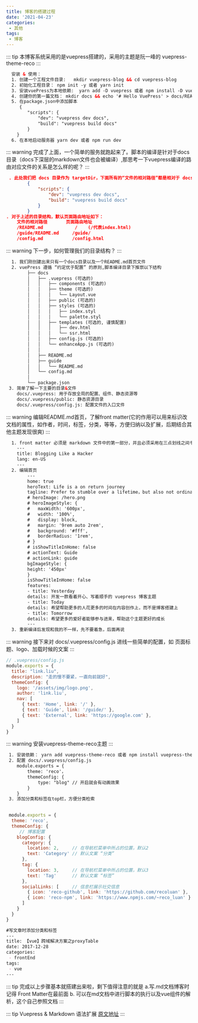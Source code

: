 ```yaml
---
title: 博客的搭建过程
date: '2021-04-23'
categories:
 - 其他
tags:
 - 博客
---
```

::: tip
 本博客系统采用的是vuepress搭建的，采用的主题是阮一峰的 vuepress-theme-reco
:::

```html
  安装 & 使用： 
  1. 创建一个工程文件目录:   mkdir vuepress-blog && cd vuepress-blog
  2. 初始化工程目录： npm init -y 或者 yarn init
  3. 安装vuePress为本地依赖:  yarn add -D vuepress 或者 npm install -D vuepress
  4. 创建你的第一篇文档： mkdir docs && echo '# Hello VuePress' > docs/README.md
  5. 在package.json中添加脚本
     {
        "scripts": {
            "dev": "vuepress dev docs",
            "build": "vuepress build docs"
        }
    }
  6. 在本地启动服务器 yarn dev 或者 npm run dev
```

::: warning
 完成了上面，一个简单的服务就跑起来了。脚本的编译是针对于docs目录（docs下深层的markdown文件也会被编译）,那思考一下vuepress编译的路由对应文件的关系是怎么样的呢？
:::

```json
 . 此处我们把 docs 目录作为 targetDir，下面所有的“文件的相对路径”都是相对于 docs 目录的。在项目根目录下的 package.json 中添加 scripts ：
        {
            "scripts": {
                "dev": "vuepress dev docs",
                "build": "vuepress build docs"
            }
        }
. 对于上述的目录结构，默认页面路由地址如下：
    文件的相对路径	      页面路由地址
    /README.md	          /    (/代表index.html)
    /guide/README.md	 /guide/
    /config.md	         /config.html
```

::: warning
 下一步，如何管理我们的目录结构？
:::

```html
  1. 我们刚创建出来只有一个docs目录以及一个README.md首页文件
  2. vuePress 遵循 “约定优于配置” 的原则,脚本编译目录下推崇以下结构
        ├── docs
        │   ├── .vuepress (可选的)
        │   │   ├── components (可选的)
        │   │   ├── theme (可选的)
        │   │   │   └── Layout.vue
        │   │   ├── public (可选的)
        │   │   ├── styles (可选的)
        │   │   │   ├── index.styl
        │   │   │   └── palette.styl
        │   │   ├── templates (可选的, 谨慎配置)
        │   │   │   ├── dev.html
        │   │   │   └── ssr.html
        │   │   ├── config.js (可选的)
        │   │   └── enhanceApp.js (可选的)
        │   │ 
        │   ├── README.md
        │   ├── guide
        │   │   └── README.md
        │   └── config.md
        │ 
        └── package.json
 3. 简单了解一下主要的目录&文件
    docs/.vuepress: 用于存放全局的配置、组件、静态资源等
    docs/.vuepress/public: 静态资源目录
    docs/.vuepress/config.js: 配置文件的入口文件
```


::: warning
  编辑README.md首页，了解front matter(它的作用可以用来标识改文档的属性，如作者，时间，标签，分类，等等，方便归纳以及扩展，后期结合其他主题发现很爽)
:::

```html
  1. front matter 必须是 markdown 文件中的第一部分，并且必须采用在三点划线之间书写的有效的 YAML，如：
    ---
    title: Blogging Like a Hacker
    lang: en-US
    ---
  2. 编辑首页
        ---
        home: true
        heroText: Life is a on return journey
        tagline: Prefer to stumble over a lifetime，but also not ordinary mixed life
        # heroImage: /hero.png
        # heroImageStyle: {
        #   maxWidth: '600px',
        #   width: '100%',
        #   display: block,
        #   margin: '9rem auto 2rem',
        #   background: '#fff',
        #   borderRadius: '1rem',
        # }
        # isShowTitleInHome: false
        # actionText: Guide
        # actionLink: guide
        bgImageStyle: {
        height: '450px'
        }
        isShowTitleInHome: false
        features:
        - title: Yesterday
        details: 开发一款看着开心、写着顺手的 vuepress 博客主题
        - title: Today
        details: 希望帮助更多的人花更多的时间在内容创作上，而不是博客搭建上
        - title: Tomorrow
        details: 希望更多的爱好者能够参与进来，帮助这个主题更好的成长
        ---
  3. 重新编译后发现和我的不一样，先不要着急，后面再说
```

::: warning
  接下来对 docs/.vuepress/config.js 进线一些简单的配置，如 页面标题、logo、加载时候的文案
:::

```js
// .vuepress/config.js
module.exports = {
  title: "link.liu",
  description: "走的慢不要紧，一直向前就好",
  themeConfig: {
    logo: '/assets/img/logo.png',
    author: 'link.liu',
    nav: [
      { text: 'Home', link: '/' },
      { text: 'Guide', link: '/guide/' },
      { text: 'External', link: 'https://google.com' },
    ]
  }
}
```

::: warning
  安装vuepress-theme-reco主题
:::

```html
 1. 安装依赖： yarn add vuepress-theme-reco 或者 npm install vuepress-theme-reco --save-dev
 2. 配置 docs/.vuepress/config.js
    module.exports = {
        theme: 'reco'，
        themeConfig: {
            type: "blog" // 开启就会有动画效果
        }
    }
 3. 添加分类和标签在top栏，方便分类检索
```
```js
 
 module.exports = {
  theme: 'reco',
  themeConfig: {
     // 博客配置
    blogConfig: {
      category: {
        location: 2,     // 在导航栏菜单中所占的位置，默认2
        text: 'Category' // 默认文案 “分类”
      },
      tag: {
        location: 3,     // 在导航栏菜单中所占的位置，默认3
        text: 'Tag'      // 默认文案 “标签”
      },
      socialLinks: [     // 信息栏展示社交信息
        { icon: 'reco-github', link: 'https://github.com/recoluan' },
        { icon: 'reco-npm', link: 'https://www.npmjs.com/~reco_luan' }
      ]
    }
  }
}
```

```md
#写文章时添加分类和标签
---
title: 【vue】跨域解决方案之proxyTable
date: 2017-12-28
categories:
 - frontEnd
tags:
 - vue
---
```

::: tip
 完成以上步骤基本就搭建出来啦，剩下值得注意的就是  a.写.md文档博客时记得 Front Matter在最前面  b. 可以在md文档中进行脚本的执行以及vue组件的解析，这个自己参照文档
:::

::: tip
Vuepress & Markdown 语法扩展
[原文地址](https://vuepress-theme-reco.recoluan.com/views/1.x/syntax.html)
:::